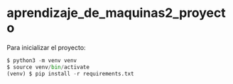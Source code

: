 # aprendizaje_de_maquinas2_proyecto

Para inicializar el proyecto:

```python
$ python3 -m venv venv
$ source venv/bin/activate
(venv) $ pip install -r requirements.txt
```
